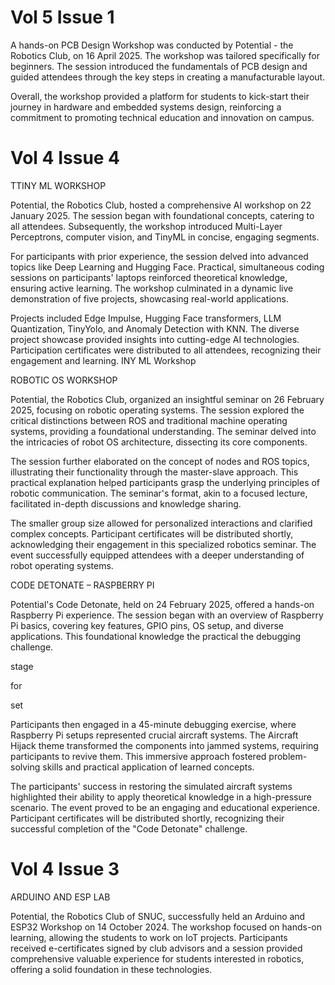 # Vol 5 Issue 1

A hands-on PCB Design Workshop was conducted by Potential - the Robotics Club, on
16  April  2025.  The  workshop  was  tailored  specifically  for  beginners.  The  session
introduced  the  fundamentals  of  PCB  design  and  guided  attendees  through  the  key
steps in creating a manufacturable layout.

Overall,  the  workshop  provided  a  platform  for  students  to  kick-start  their  journey  in
hardware  and  embedded  systems  design,  reinforcing  a  commitment  to  promoting
technical education and innovation on campus.

# Vol 4 Issue 4

TTINY ML WORKSHOP

Potential,  the  Robotics  Club,  hosted  a  comprehensive  AI  workshop
on  22  January  2025.  The  session  began  with  foundational  concepts,
catering  to  all  attendees.  Subsequently,  the  workshop  introduced
Multi-Layer  Perceptrons,  computer  vision,  and  TinyML  in  concise,
engaging segments.

For  participants  with  prior  experience,  the  session  delved  into
advanced  topics  like  Deep  Learning  and  Hugging  Face.  Practical,
simultaneous  coding  sessions  on  participants'  laptops  reinforced
theoretical  knowledge,  ensuring  active  learning.  The  workshop
culminated  in  a  dynamic  live  demonstration  of  five  projects,
showcasing real-world applications.

Projects  included  Edge  Impulse,  Hugging  Face  transformers,  LLM
Quantization,  TinyYolo,  and  Anomaly  Detection  with  KNN.  The
diverse  project  showcase  provided  insights  into  cutting-edge  AI
technologies.  Participation  certificates  were  distributed  to  all
attendees, recognizing their engagement and learning.
INY ML Workshop

ROBOTIC OS WORKSHOP

Potential, the Robotics Club, organized an insightful seminar on 26 February 2025, focusing
on  robotic  operating  systems.  The  session  explored  the  critical  distinctions  between  ROS
and  traditional  machine  operating  systems,  providing  a  foundational  understanding.  The
seminar delved into the intricacies of robot OS architecture, dissecting its core components.

The  session  further  elaborated  on  the  concept  of  nodes  and  ROS  topics,  illustrating  their
functionality  through  the  master-slave  approach.  This  practical  explanation  helped
participants  grasp  the  underlying  principles  of  robotic  communication.  The  seminar's
format, akin to a focused lecture, facilitated in-depth discussions and knowledge sharing.

The  smaller  group  size  allowed  for  personalized  interactions  and  clarified  complex
concepts.  Participant  certificates  will  be  distributed  shortly,  acknowledging
their
engagement in this specialized robotics seminar. The event successfully equipped attendees
with a deeper understanding of robot operating systems.

CODE DETONATE – RASPBERRY PI

Potential's  Code  Detonate,  held  on  24  February
2025, offered a hands-on Raspberry Pi experience.
The  session  began  with  an  overview  of  Raspberry
Pi  basics,  covering  key  features,  GPIO  pins,  OS
setup,  and  diverse  applications.  This  foundational
knowledge
the  practical
the
debugging challenge.

stage

for

set

Participants  then  engaged  in  a  45-minute  debugging  exercise,  where  Raspberry  Pi  setups
represented  crucial  aircraft  systems.  The  Aircraft  Hijack  theme  transformed  the
components  into  jammed  systems,  requiring  participants  to  revive  them.  This  immersive
approach fostered problem-solving skills and practical application of learned concepts.

The participants' success in restoring the simulated aircraft systems highlighted their ability
to  apply  theoretical  knowledge  in  a  high-pressure  scenario.  The  event  proved  to  be  an
engaging  and  educational  experience.  Participant  certificates  will  be  distributed  shortly,
recognizing their successful completion of the "Code Detonate" challenge.

# Vol 4 Issue 3

ARDUINO AND ESP LAB

Potential,  the  Robotics  Club  of  SNUC,  successfully  held
an  Arduino  and  ESP32  Workshop  on  14  October  2024.
The  workshop  focused  on  hands-on  learning,  allowing
the  students  to  work  on  IoT  projects.  Participants
received  e-certificates  signed  by  club  advisors  and  a
session  provided
comprehensive
valuable  experience  for  students  interested  in  robotics,
offering a solid foundation in these technologies.

